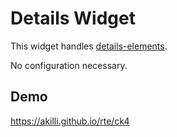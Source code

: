 # Details Widget

This widget handles [details-elements](https://html.spec.whatwg.org/multipage/interactive-elements.html#the-details-element). 

No configuration necessary.

## Demo

https://akilli.github.io/rte/ck4
